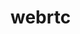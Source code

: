 <!--
 * @Description: 
 * @Autor: sy
 * @Date: 2022-07-08 08:28:12
 * @LastEditors: sy
 * @LastEditTime: 2024-06-25 14:08:58
-->
# webrtc
